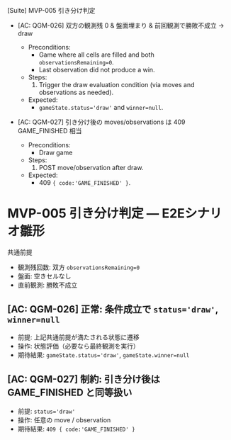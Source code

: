 [Suite] MVP-005 引き分け判定

- [AC: QGM-026] 双方の観測残 0 & 盤面埋まり & 前回観測で勝敗不成立 -> draw
  - Preconditions:
    - Game where all cells are filled and both `observationsRemaining=0`.
    - Last observation did not produce a win.
  - Steps:
    1) Trigger the draw evaluation condition (via moves and observations as needed).
  - Expected:
    - `gameState.status='draw'` and `winner=null`.

- [AC: QGM-027] 引き分け後の moves/observations は 409 GAME_FINISHED 相当
  - Preconditions:
    - Draw game
  - Steps:
    1) POST move/observation after draw.
  - Expected:
    - 409 `{ code:'GAME_FINISHED' }`.
# MVP-005 引き分け判定 — E2Eシナリオ雛形

共通前提
- 観測残回数: 双方 `observationsRemaining=0`
- 盤面: 空きセルなし
- 直前観測: 勝敗不成立

## [AC: QGM-026] 正常: 条件成立で `status='draw'`, `winner=null`
- 前提: 上記共通前提が満たされる状態に遷移
- 操作: 状態評価（必要なら最終観測を実行）
- 期待結果: `gameState.status='draw'`, `gameState.winner=null`

## [AC: QGM-027] 制約: 引き分け後は GAME_FINISHED と同等扱い
- 前提: `status='draw'`
- 操作: 任意の move / observation
- 期待結果: `409 { code:'GAME_FINISHED' }`

